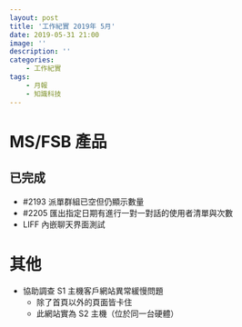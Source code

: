 ```yaml
---
layout: post
title: '工作紀實 2019年 5月'
date: 2019-05-31 21:00
image: ''
description: ''
categories:
    - 工作紀實
tags:
    - 月報
    - 知識科技
---
```


# MS/FSB 產品

## 已完成

* #2193 派單群組已空但仍顯示數量 
* #2205 匯出指定日期有進行一對一對話的使用者清單與次數 
* LIFF 內嵌聊天界面測試

# 其他

* 協助調查 S1 主機客戶網站異常緩慢問題
    + 除了首頁以外的頁面皆卡住
    + 此網站實為 S2 主機（位於同一台硬體）
